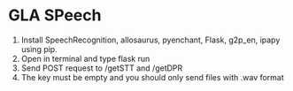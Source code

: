 # GLA SPeech

1. Install SpeechRecognition, allosaurus, pyenchant, Flask, g2p_en, ipapy using pip.
2. Open in terminal and type flask run
3. Send POST request to /getSTT and /getDPR
4. The key must be empty and you should only send files with .wav format 
